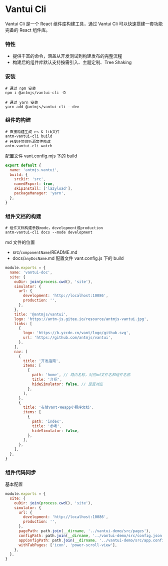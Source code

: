 # Vantui Cli

Vantui Cli 是一个 React 组件库构建工具，通过 Vantui Cli 可以快速搭建一套功能完备的 React 组件库。

### 特性

- 提供丰富的命令，涵盖从开发测试到构建发布的完整流程
- 构建后的组件库默认支持按需引入、主题定制、Tree Shaking

### 安装

```shell
# 通过 npm 安装
npm i @antmjs/vantui-cli -D

# 通过 yarn 安装
yarn add @antmjs/vantui-cli --dev
```

### 组件的构建

```shell
# 直接构建生成 es & lib文件
antm-vantui-cli build
# 开发环境监听源文件修改
antm-vantui-cli watch
```

配置文件 vant.config.mjs 下的 build

```js
export default {
  name: 'antmjs.vantui',
  build: {
    srcDir: 'src',
    namedExport: true,
    skipInstall: ['lazyload'],
    packageManager: 'yarn',
  },
}
```

### 组件文档的构建

```shell
# 组件文档构建参数mode，development或production
antm-vantui-cli docs --mode development
```

md 文件的位置

- src/`componentName`/README.md
- docs/`anyDocName`.md
  配置文件 vant.config.js 下的 build

```js
module.exports = {
  name: 'vantui-doc',
  site: {
    ouDir: join(process.cwd(), 'site'),
    simulator: {
      url: {
        development: 'http://localhost:10086',
        production: '',
      },
    },
    title: '@antmjs/vantui',
    logo: 'https://antm-js.gitee.io/resource/antmjs-vantui.jpg',
    links: [
      {
        logo: 'https://b.yzcdn.cn/vant/logo/github.svg',
        url: 'https://github.com/antmjs/vantui',
      },
    ],
    nav: [
      {
        title: '开发指南',
        items: [
          {
            path: 'home', // 路由名称，对应md文件名和组件名称
            title: '介绍',
            hideSimulator: false, // 是否对应
          },
        ],
      },
      {
        title: '有赞Vant-Weapp小程序文档',
        items: [
          {
            path: 'index',
            title: '参考',
            hideSimulator: false,
          },
        ],
      },
    ],
  },
}
```

### 组件代码同步

基本配置

```js
module.exports = {
  site: {
    ouDir: join(process.cwd(), 'site'),
    simulator: {
      url: {
        development: 'http://localhost:10086',
        production: '',
      },
      pagePath: path.join(__dirname, '../vantui-demo/src/pages'),
      configPath: path.join(__dirname, '../vantui-demo/src/config.json'),
      appConfigPath: path.join(__dirname, '../vantui-demo/src/app.config.js'),
      withTabPages: ['icon', 'power-scroll-view'],
    },
  },
}
```

